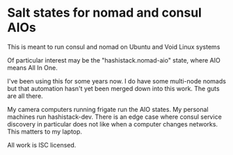 # Salt states for nomad and consul AIOs

This is meant to run consul and nomad on Ubuntu and Void Linux systems

Of particular interest may be the "hashistack.nomad-aio" state, where AIO means All In One.

I've been using this for some years now. I do have some multi-node nomads but that automation hasn't yet been merged down into this work. The guts are all there.

My camera computers running frigate run the AIO states. My personal machines run hashistack-dev. There is an edge case where consul service discovery in particular does not like when a computer changes networks. This matters to my laptop.

All work is ISC licensed.
